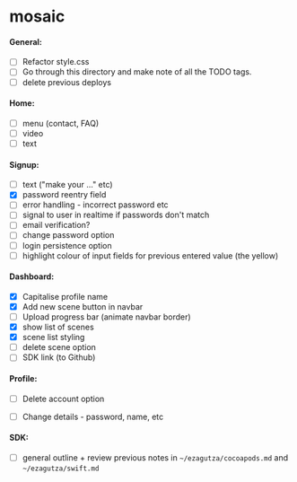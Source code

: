 # mosaic

#### General:

- [ ] Refactor style.css
- [ ] Go through this directory and make note of all the TODO tags.
- [ ] delete previous deploys

#### Home:

- [ ] menu (contact, FAQ)
- [ ] video
- [ ] text

#### Signup:

- [ ] text ("make your ..." etc)
- [x] password reentry field
- [ ] error handling - incorrect password etc
- [ ] signal to user in realtime if passwords don't match
- [ ] email verification?
- [ ] change password option
- [ ] login persistence option
- [ ] highlight colour of input fields for previous entered value (the yellow)

#### Dashboard:

- [x] Capitalise profile name
- [x] Add new scene button in navbar
- [ ] Upload progress bar (animate navbar border)
- [x] show list of scenes
- [x] scene list styling
- [ ] delete scene option
- [ ] SDK link (to Github)

#### Profile:

- [ ] Delete account option
- [ ] Change details - password, name, etc


#### SDK:

- [ ] general outline + review previous notes in `~/ezagutza/cocoapods.md` and `~/ezagutza/swift.md`
